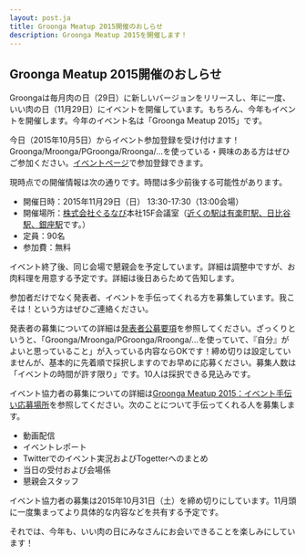 ```yaml
---
layout: post.ja
title: Groonga Meatup 2015開催のおしらせ
description: Groonga Meatup 2015を開催します！
---
```


## Groonga Meatup 2015開催のおしらせ

Groongaは毎月肉の日（29日）に新しいバージョンをリリースし、年に一度、いい肉の日（11月29日）にイベントを開催しています。もちろん、今年もイベントを開催します。今年のイベント名は「Groonga Meatup 2015」です。

今日（2015年10月5日）からイベント参加登録を受け付けます！Groonga/Mroonga/PGroonga/Rroonga/...を使っている・興味のある方はぜひご参加ください。[イベントページ](https://groonga.doorkeeper.jp/events/31482)で参加登録できます。

現時点での開催情報は次の通りです。時間は多少前後する可能性があります。

  * 開催日時：2015年11月29日（日） 13:30-17:30（13:00会場）
  * 開催場所：[株式会社ぐるなび](http://www.gnavi.co.jp/)本社15F会議室（[近くの駅は有楽町駅、日比谷駅、銀座駅](http://www.gnavi.co.jp/company/profile/office/headquarters.html)です。）
  * 定員：90名
  * 参加費：無料

イベント終了後、同じ会場で懇親会を予定しています。詳細は調整中ですが、お肉料理を用意する予定です。詳細は後日あらためて告知します。

参加者だけでなく発表者、イベントを手伝ってくれる方を募集しています。我こそは！という方はぜひご連絡ください。

発表者の募集についての詳細は[発表者公募要項](https://groonga.doorkeeper.jp/events/31482#public-offering)を参照してください。ざっくりというと、「Groonga/Mroonga/PGroonga/Rroonga/...を使っていて、『自分』がよいと思っていること」が入っている内容ならOKです！締め切りは設定していませんが、基本的に先着順で採択しますのでお早めに応募ください。募集人数は「イベントの時間が許す限り」です。10人は採択できる見込みです。

イベント協力者の募集についての詳細は[Groonga Meatup 2015：イベント手伝い応募場所](https://github.com/groonga/meetup/issues/13)を参照してください。次のことについて手伝ってくれる人を募集します。

  * 動画配信
  * イベントレポート
  * Twitterでのイベント実況およびTogetterへのまとめ
  * 当日の受付および会場係
  * 懇親会スタッフ

イベント協力者の募集は2015年10月31日（土）を締め切りにしています。11月頭に一度集まってより具体的な内容などを共有する予定です。

それでは、今年も、いい肉の日にみなさんにお会いできることを楽しみにしています！

